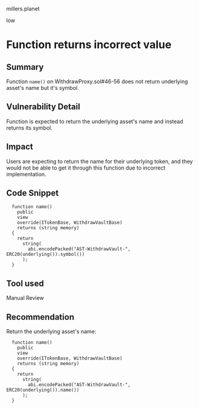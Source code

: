 millers.planet

low

# Function returns incorrect value

## Summary
Function `name()` on WithdrawProxy.sol#46-56 does not return underlying asset's name but it's symbol.

## Vulnerability Detail
Function is expected to return the underlying asset's name and instead returns its symbol. 

## Impact
Users are expecting to return the name for their underlying token, and they would not be able to get it through this function due to incorrect implementation.

## Code Snippet
```solidity
  function name()
    public
    view
    override(ITokenBase, WithdrawVaultBase)
    returns (string memory)
  {
    return
      string(
        abi.encodePacked("AST-WithdrawVault-", ERC20(underlying()).symbol())
      );
  }
```

## Tool used

Manual Review

## Recommendation

Return the underlying asset's name:
```solidity
  function name()
    public
    view
    override(ITokenBase, WithdrawVaultBase)
    returns (string memory)
  {
    return
      string(
        abi.encodePacked("AST-WithdrawVault-", ERC20(underlying()).name())
      );
  }
```